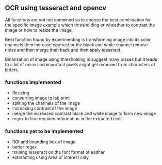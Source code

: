 ## OCR using tesseract and opencv

All functions are not not comnined so to choose the best combination for the specific image example which thresholding or wheather to contrast the image or how to resize the image.


Best function found by experimenting is transforming image into its color channels then increase contrast or the black and white channel remove noise and then merge then back and then apply tesseract.

Binarization of image using thresholding is suggest many places but it leads to a lot of noise and important pixels might get removed from characters of letters.

### functions implemented 

- Resizing
- converting image to lab print
- spliting the channels of the image
- increasing contrast of the image
- merge the increased contrast black and white image to form new image
- regex to find required information in the extracted text.


### functions yet to be implemented

- ROI and bounding box of image
- better regex
- training tesseract on the font format of aadhar
- extaracting using Area of interest only.